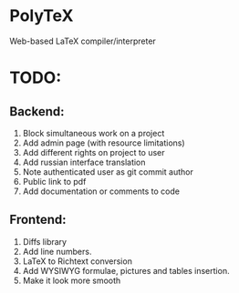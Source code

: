 # PolyTeX
Web-based LaTeX compiler/interpreter 

# TODO:

## Backend:

1. Block simultaneous work on a project
2. Add admin page (with resource limitations)
3. Add different rights on project to user
4. Add russian interface translation
5. Note authenticated user as git commit author
6. Public link to pdf
7. Add documentation or comments to code

## Frontend:

1. Diffs library
2. Add line numbers.
3. LaTeX to Richtext conversion
4. Add WYSIWYG formulae, pictures and tables insertion.
5. Make it look more smooth